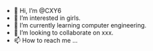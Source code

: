 - 👋 Hi, I’m @CXY6
- 👀 I’m interested in girls.
- 🌱 I’m currently learning computer engineering.
- 💞️ I’m looking to collaborate on xxx.
- 📫 How to reach me ...

<!---
CXY6/CXY6 is a ✨ special ✨ repository because its `README.md` (this file) appears on your GitHub profile.
You can click the Preview link to take a look at your changes.
--->
